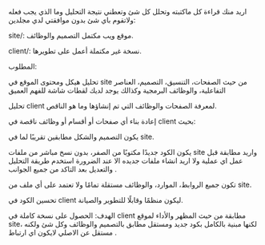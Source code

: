 اريد منك قراءة كل ماكتبته وتحلل كل شئ وتعطني نتيجة التحليل وما الذي يجب فعله ولاتقوم باي شئ بدون موافقتي 
لدي مجلدين:

site/: موقع ويب مكتمل التصميم والوظائف.

client/: نسخة غير مكتملة أعمل على تطويرها.

المطلوب:

تحليل هيكل ومحتوى الموقع في site من حيث الصفحات، التنسيق، التصميم، العناصر التفاعلية، والوظائف البرمجية وكذالك يوجد لديك لقطات شاشة للفهم العميق 

تحليل client لمعرفة الصفحات والوظائف التي تم إنشاؤها وما هو الناقص.

إعادة بناء أي صفحات أو أقسام أو وظائف ناقصة في client بحيث:

يكون التصميم والشكل مطابقين تقريبًا لما في site.

يكون الكود جديدًا مكتوبًا من الصفر، بدون نسخ مباشر من ملفات site واريد مطابقة قبل عمل اي عملية ولا اريد انشاء ملفات جديده الا عند الضرورة استخدم طريقة التحليل والتعديل بعد التاكد من جميع الجوانب .

تكون جميع الروابط، الموارد، والوظائف مستقلة تمامًا ولا تعتمد على أي ملف من site.

تحسين الكود في client ليكون منظمًا وقابلًا للتطوير والصيانة.

الهدف: الحصول على نسخة كاملة في client مطابقة من حيث المظهر والأداء لموقع site، لكنها مبنية بالكامل بكود جديد ومستقل مطابق بالتصميم والوظائف وكل شئ ولكنه مستقل عن الاصلي لايكون اي ارتباط .